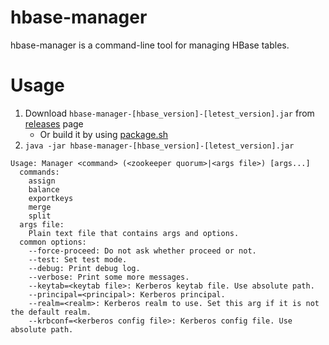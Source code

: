 hbase-manager
===================

hbase-manager is a command-line tool for managing HBase tables.

Usage
=====
1. Download `hbase-manager-[hbase_version]-[letest_version].jar` from [releases][rel] page
    - Or build it by using [package.sh](../../package.sh)
1. `java -jar hbase-manager-[hbase_version]-[letest_version].jar`
```
Usage: Manager <command> (<zookeeper quorum>|<args file>) [args...]
  commands:
    assign
    balance
    exportkeys
    merge
    split
  args file:
    Plain text file that contains args and options.
  common options:
    --force-proceed: Do not ask whether proceed or not.
    --test: Set test mode.
    --debug: Print debug log.
    --verbose: Print some more messages.
    --keytab=<keytab file>: Kerberos keytab file. Use absolute path.
    --principal=<principal>: Kerberos principal.
    --realm=<realm>: Kerberos realm to use. Set this arg if it is not the default realm.
    --krbconf=<kerberos config file>: Kerberos config file. Use absolute path.
```

[rel]: ../../../../releases

